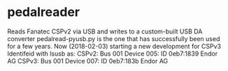 # pedalreader
Reads Fanatec CSPv2 via USB and writes to a custom-built USB DA converter
pedalread-pyusb.py is the one that has successfully been used for a few years.
Now (2018-02-03) starting a new development for CSPv3
Identifeid with lsusb as:
CSPv2: Bus 001 Device 005: ID 0eb7:1839 Endor AG 
CSPv3: Bus 001 Device 007: ID 0eb7:183b Endor AG
